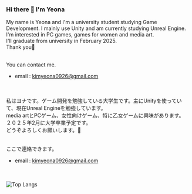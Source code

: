 ### Hi there 👋 I'm Yeona
My name is Yeona and I'm a university student studying Game Development. I mainly use Unity and am currently studying Unreal Engine.<br/>
I'm interested in PC games, games for women and media art. <br/>
I'll graduate from university in February 2025.<br/>
Thank you👋<br/><br/>

You can contact me.
* email : kimyeona0926@gmail.com

<br/><br/>
私はヨナです。ゲーム開発を勉強している大学生です。主にUnityを使っていて、現在Unreal Engineを勉強しています。<br/>
media artとPCゲーム、女性向けゲーム、特に乙女ゲームに興味があります。<br/>
２０２５年2月に大学卒業予定です。<br/>
どうぞよろしくお願いします。👋<br/><br/>

ここで連絡できます。
* email : kimyeona0926@gmail.com

<br/><br/>
![Top Langs](https://github-readme-stats.vercel.app/api/top-langs/?username=Yeon09a&langs_count=4&layout=compact)
